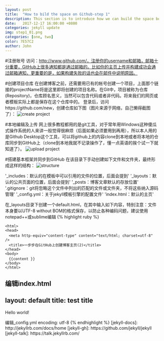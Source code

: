 ```yaml
---
layout: post
title:  "How to bild the space on Github-step 1"
description: This section is to introduce how we can build the space belongs to you at GitHub, it includes how to sign up, create project and edit at local PC and upload.
date:   2017-12-17 16:00:00 +0800
categories: jekyll update
img: step1_01.png
categories: [one, two]
color: 7E57C2
author: John
---
```


#注册账号
访问：http://www.github.com/，注册你的username和邮箱，邮箱十分重要，GitHub上很多通知都是通过邮箱的。比如你的主页上传并构建成功会通过邮箱通知，更重要的是，如果构建失败的话也会在邮件中说明原因。

#创建项目仓库
在创建博客之前，还需要用已有的帐号创建一个项目，上面那个链接的projectName将是这里即将创建的项目名称。在Git中，项目被称为仓库(Repository)，仓库顾名思义，当然可以包含代码或者非代码。将来我们的网页或者模板实际上都是保存在这个仓库中的。
登录后，访问https://github.com/new，创建仓库如下图（图片来源于网络，自己懒得截图了）：
![create project]({{site.baseurl}}/images/cp1.png)

#本地编辑及上传
网上很多教程都用的是git工具，对于常年用Windows这种傻瓜式操作系统的人来讲一般觉得很麻烦（后面如果必须要用到再用），所以本人用的是Github Desktop这个工具，可以将github上的内容clone到本地或者将本地的仓库同步到GitHub上（clone到本地我就不记录操作了，懂一点英语的挨个试一下就知道了）。
![upload project]({{site.baseurl}}/images/ul1.png)

#搭建基本框架并同步到GitHub
在该目录下手动创建如下文件和文件夹，最终形成这样的结构：
![structure]({{site.baseurl}}/images/st1.png)

'_includes：默认的在模板中可以引用的文件的位置，后面会提到'
'_layouts：默认的公共页面的位置，后面会提到'
'_posts：博客文章默认的存放位置'
'.gitignore：git将忽略这个文件中列出的匹配的文件或文件夹，不将这些纳入源码管理'
'_config.yml：关于jekyll模板引擎的配置文件'
'index.html：默认的主页'

在_layouts目录下创建一个default.html，在其中输入如下内容，特别注意：文件本身要以UTF-8 without BOM的格式保存，以防止各种编码问题，建议使用notepad++或sublime编辑
{% highlight ruby %}
<!DOCTYPE html>
	<html>
	<head>
	　<meta http-equiv="content-type" content="text/html; charset=utf-8" />
	　<title>一步步在GitHub上创建博客主页(2)</title>
	</head>
	<body>
	　{{content }}
	</body>
	</html>
编辑index.html
---
layout: default
title: test title
---
<p>Hello world!</p>
编辑_config.yml
encoding: utf-8
{% endhighlight %}
[jekyll-docs]: http://jekyllrb.com/docs/home
[jekyll-gh]:   https://github.com/jekyll/jekyll
[jekyll-talk]: https://talk.jekyllrb.com/

